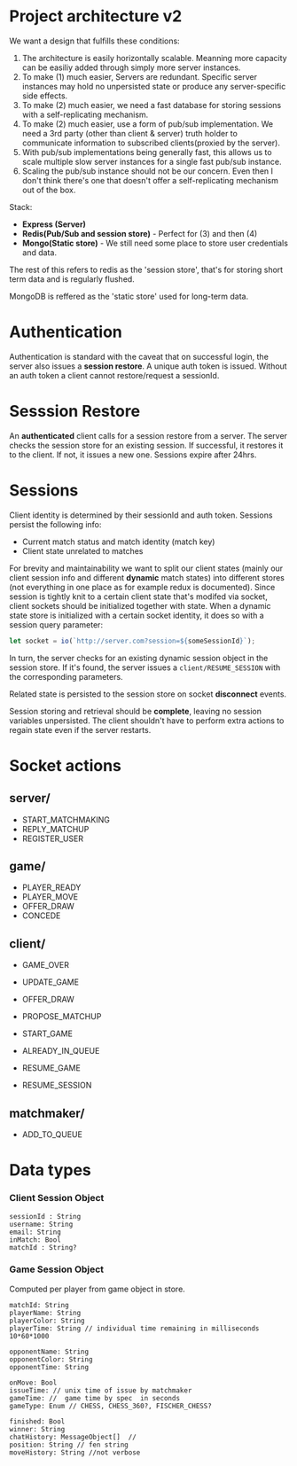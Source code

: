 # Project architecture  v2
We want a design that fulfills these conditions:

1. The architecture is easily horizontally scalable. Meanning more capacity can be easiliy added through simply more server instances.
2. To make (1) much easier, Servers are redundant. Specific server instances may hold no unpersisted state or produce any server-specific side effects.
3. To make (2) much easier, we need a fast database for storing sessions with a self-replicating mechanism. 
4. To make (2) much easier, use a form of pub/sub implementation. We need a 3rd party (other than client & server) truth holder to communicate information to subscribed clients(proxied by the server).
5. With pub/sub implementations being generally fast, this allows us to scale multiple slow server instances for a single fast pub/sub instance.
6. Scaling the pub/sub instance should not be our concern. Even then I don't think there's one that doesn't offer a self-replicating mechanism out of the box.

Stack:

* **Express (Server)**
* **Redis(Pub/Sub and session store)** - Perfect for (3) and then (4)
* **Mongo(Static store)** - We still need some place to store user credentials and data.

The rest of this refers to redis as the 'session store', that's for storing short term data and is regularly flushed.

MongoDB is reffered as the 'static store' used for long-term data.
# Authentication
Authentication is standard with the caveat that on successful login, the server also issues a **session restore**. A unique auth token is issued. Without an auth token a client cannot restore/request a sessionId.

# Sesssion Restore
An **authenticated** client calls for a session restore from a server. The server checks the session store for an existing session. If successful, it restores it to the client. If not, it issues a new one. Sessions expire after 24hrs.

# Sessions
Client identity is determined by their sessionId and auth token. Sessions persist the following info:

* Current match status and match identity (match key)
* Client state unrelated to matches

For brevity and maintainability we want to split our client states (mainly our client session info and different **dynamic** match states) into different stores (not everything in one place as for example redux is documented). Since session is tightly knit to a certain client state that's modifed via socket, client sockets should be initialized together with state. When a dynamic state store is initialized with a certain socket identity, it does so with a session query parameter:
```javascript
let socket = io(`http://server.com?session=${someSessionId}`);
```
In turn, the server checks for an existing dynamic session object in the session store. 
If it's found, the server issues a `client/RESUME_SESSION` with the corresponding parameters. 

Related state is persisted to the session store on socket **disconnect** events.

Session storing and retrieval should be **complete**, leaving no session variables unpersisted. The client shouldn't have to perform extra actions to regain state even if the server restarts.

# Socket actions
## server/
* START_MATCHMAKING
* REPLY_MATCHUP
* REGISTER_USER

## game/
* PLAYER_READY
* PLAYER_MOVE
* OFFER_DRAW
* CONCEDE

## client/
* GAME_OVER
* UPDATE_GAME
* OFFER_DRAW

* PROPOSE_MATCHUP
* START_GAME
* ALREADY_IN_QUEUE

* RESUME_GAME
* RESUME_SESSION

## matchmaker/
* ADD_TO_QUEUE

# Data types
### Client Session Object
```
sessionId : String
username: String
email: String
inMatch: Bool
matchId : String?
```
### Game Session Object
Computed per player from game object in store.
```
matchId: String
playerName: String
playerColor: String
playerTime: String // individual time remaining in milliseconds 10*60*1000

opponentName: String
opponentColor: String
opponentTime: String

onMove: Bool 
issueTime: // unix time of issue by matchmaker
gameTime: //  game time by spec  in seconds 
gameType: Enum // CHESS, CHESS_360?, FISCHER_CHESS?

finished: Bool
winner: String
chatHistory: MessageObject[]  // 
position: String // fen string
moveHistory: String //not verbose
```